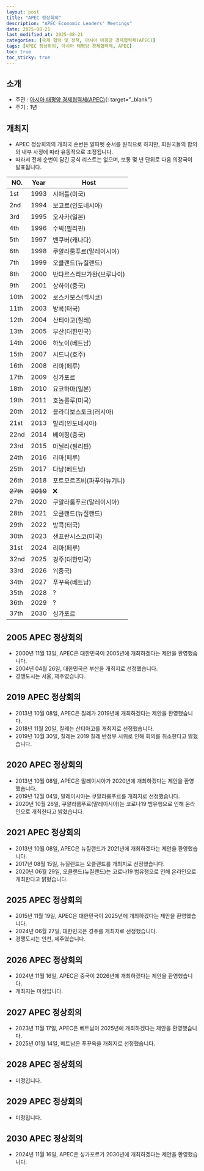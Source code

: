 ```yaml
---
layout: post
title: "APEC 정상회의"
description: "APEC Economic Leaders' Meetings"
date: 2025-08-21
last_modified_at: 2025-08-21
categories: [국제 협력 및 정책, 아시아 태평양 경제협력체(APEC)]
tags: [APEC 정상회의, 아시아 태평양 경제협력체, APEC]
toc: true
toc_sticky: true
---
```

## 소개
* 주관 : [아시아 태평양 경제협력체(APEC)](https://www.apec.org/){: target="_blank"}
* 주기 : 1년

## 개최지
* APEC 정상회의의 개최국 순번은 알파벳 순서를 원칙으로 하지만, 회원국들의 합의와 내부 사정에 따라 유동적으로 조정됩니다.
* 따라서 전체 순번이 담긴 공식 리스트는 없으며, 보통 몇 년 단위로 다음 의장국이 발표됩니다.

<html>
    <head>
        <meta charset="UTF-8">
    </head>
    <body>
        <table>
            <thead>
                <tr class="header-row">
                    <th class="col-no">NO.</th>
                    <th class="col-year">Year</th>
                    <th class="col-host">Host</th>
                </tr>
            </thead>
            <tbody>
                <tr>
                    <td>1st</td>
                    <td>1993</td>
                    <td>시애틀(미국)</td>
                </tr>
                <tr>
                    <td>2nd</td>
                    <td>1994</td>
                    <td>보고르(인도네시아)</td>
                </tr>
                <tr>
                    <td>3rd</td>
                    <td>1995</td>
                    <td>오사카(일본)</td>
                </tr>
                <tr>
                    <td>4th</td>
                    <td>1996</td>
                    <td>수빅(필리핀)</td>
                </tr>
                <tr>
                    <td>5th</td>
                    <td>1997</td>
                    <td>밴쿠버(캐나다)</td>
                </tr>
                <tr>
                    <td>6th</td>
                    <td>1998</td>
                    <td>쿠알라룸푸르(말레이시아)</td>
                </tr>
                <tr>
                    <td>7th</td>
                    <td>1999</td>
                    <td>오클랜드(뉴질랜드)</td>
                </tr>
                <tr>
                    <td>8th</td>
                    <td>2000</td>
                    <td>반다르스리브가완(브루나이)</td>
                </tr>
                <tr>
                    <td>9th</td>
                    <td>2001</td>
                    <td>상하이(중국)</td>
                </tr>
                <tr>
                    <td>10th</td>
                    <td>2002</td>
                    <td>로스카보스(멕시코)</td>
                </tr>
                <tr>
                    <td>11th</td>
                    <td>2003</td>
                    <td>방콕(태국)</td>
                </tr>
                <tr>
                    <td>12th</td>
                    <td>2004</td>
                    <td>산티아고(칠레)</td>
                </tr>
                <tr class="korea-host-bg">
                    <td><span class="korea-host">13th</span></td>
                    <td><span class="korea-host">2005</span></td>
                    <td><span class="korea-host">부산(대한민국)</span></td>
                </tr>
                <tr>
                    <td>14th</td>
                    <td>2006</td>
                    <td>하노이(베트남)</td>
                </tr>
                <tr>
                    <td>15th</td>
                    <td>2007</td>
                    <td>시드니(호주)</td>
                </tr>
                <tr>
                    <td>16th</td>
                    <td>2008</td>
                    <td>리마(페루)</td>
                </tr>
                <tr>
                    <td>17th</td>
                    <td>2009</td>
                    <td>싱가포르</td>
                </tr>
                <tr>
                    <td>18th</td>
                    <td>2010</td>
                    <td>요코하마(일본)</td>
                </tr>
                <tr>
                    <td>19th</td>
                    <td>2011</td>
                    <td>호놀룰루(미국)</td>
                </tr>
                <tr>
                    <td>20th</td>
                    <td>2012</td>
                    <td>블라디보스토크(러시아)</td>
                </tr>
                <tr>
                    <td>21st</td>
                    <td>2013</td>
                    <td>발리(인도네시아)</td>
                </tr>
                <tr>
                    <td>22nd</td>
                    <td>2014</td>
                    <td>베이징(중국)</td>
                </tr>
                <tr>
                    <td>23rd</td>
                    <td>2015</td>
                    <td>마닐라(필리핀)</td>
                </tr>
                <tr>
                    <td>24th</td>
                    <td>2016</td>
                    <td>리마(페루)</td>
                </tr>
                <tr>
                    <td>25th</td>
                    <td>2017</td>
                    <td>다낭(베트남)</td>
                </tr>
                <tr>
                    <td>26th</td>
                    <td>2018</td>
                    <td>포트모르즈비(파푸아뉴기니)</td>
                </tr>
                <tr>
                    <td><del>27th</del></td>
                    <td><del>2019</del></td>
                    <td>❌</td>
                </tr>
                <tr>
                    <td>27th</td>
                    <td>2020</td>
                    <td>쿠알라룸푸르(말레이시아)</td>
                </tr>
                <tr>
                    <td>28th</td>
                    <td>2021</td>
                    <td>오클랜드(뉴질랜드)</td>
                </tr>
                <tr>
                    <td>29th</td>
                    <td>2022</td>
                    <td>방콕(태국)</td>
                </tr>
                <tr>
                    <td>30th</td>
                    <td>2023</td>
                    <td>샌프란시스코(미국)</td>
                </tr>
                <tr>
                    <td>31st</td>
                    <td>2024</td>
                    <td>리마(페루)</td>
                </tr>
                <tr class="korea-host-bg">
                    <td><span class="korea-host">32nd</span></td>
                    <td><span class="korea-host">2025</span></td>
                    <td><span class="korea-host">경주(대한민국)</span></td>
                </tr>
                <tr>
                    <td>33rd</td>
                    <td>2026</td>
                    <td>?(중국)</td>
                </tr>
                <tr>
                    <td>34th</td>
                    <td>2027</td>
                    <td>푸꾸옥(베트남)</td>
                </tr>
                <tr>
                    <td>35th</td>
                    <td>2028</td>
                    <td>?</td>
                </tr>
                <tr>
                    <td>36th</td>
                    <td>2029</td>
                    <td>?</td>
                </tr>
                <tr>
                    <td>37th</td>
                    <td>2030</td>
                    <td>싱가포르</td>
                </tr>
            </tbody>
        </table>
    </body>
</html>

## 2005 APEC 정상회의
* 2000년 11월 13일, APEC은 <span class="korea-host">대한민국</span>이 2005년에 개최하겠다는 제안을 환영했습니다.
* 2004년 04월 26일, <span class="korea-host">대한민국</span>은 <span class="korea-host">부산</span>을 개최지로 선정했습니다.
* 경쟁도시는 서울, 제주였습니다.

## 2019 APEC 정상회의
* 2013년 10월 08일, APEC은 칠레가 2019년에 개최하겠다는 제안을 환영했습니다.
* 2018년 11월 20일, 칠레는 산티아고를 개최지로 선정했습니다.
* 2019년 10월 30일, 칠레는 2019 칠레 반정부 시위로 인해 회의를 취소한다고 밝혔습니다.

## 2020 APEC 정상회의
* 2013년 10월 08일, APEC은 <span class="foreign-host">말레이시아</span>가 2020년에 개최하겠다는 제안을 환영했습니다.
* 2019년 12월 04일, <span class="foreign-host">말레이시아</span>는 <span class="foreign-host">쿠알라룸푸르</span>를 개최지로 선정했습니다.
* 2020년 10월 26일, <span class="foreign-host">쿠알라룸푸르(말레이시아)</span>는 코로나19 범유행으로 인해 온라인으로 개최한다고 밝혔습니다.

## 2021 APEC 정상회의
* 2013년 10월 08일, APEC은 <span class="foreign-host">뉴질랜드</span>가 2021년에 개최하겠다는 제안을 환영했습니다.
* 2017년 08월 15일, <span class="foreign-host">뉴질랜드</span>는 <span class="foreign-host">오클랜드</span>를 개최지로 선정했습니다.
* 2020년 06월 29일, <span class="foreign-host">오클랜드(뉴질랜드)</span>는 코로나19 범유행으로 인해 온라인으로 개최한다고 밝혔습니다.

## 2025 APEC 정상회의
* 2015년 11월 19일, APEC은 <span class="korea-host">대한민국</span>이 2025년에 개최하겠다는 제안을 환영했습니다.
* 2024년 06월 27일, <span class="korea-host">대한민국</span>은 <span class="korea-host">경주</span>를 개최지로 선정했습니다.
* 경쟁도시는 인천, 제주였습니다.

## 2026 APEC 정상회의
* 2024년 11월 16일, APEC은 <span class="foreign-host">중국</span>이 2026년에 개최하겠다는 제안을 환영했습니다.
* 개최지는 미정입니다.

## 2027 APEC 정상회의
* 2023년 11월 17일, APEC은 <span class="foreign-host">베트남</span>이 2025년에 개최하겠다는 제안을 환영했습니다.
* 2025년 01월 14일, <span class="foreign-host">베트남</span>은 <span class="foreign-host">푸꾸옥</span>을 개최지로 선정했습니다.

## 2028 APEC 정상회의
* 미정입니다.

## 2029 APEC 정상회의
* 미정입니다.

## 2030 APEC 정상회의
* 2024년 11월 16일, APEC은 <span class="foreign-host">싱가포르</span>가 2030년에 개최하겠다는 제안을 환영했습니다.
